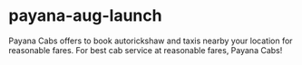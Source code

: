 # payana-aug-launch

Payana Cabs offers to book autorickshaw and taxis nearby your location for reasonable fares. For best cab service at reasonable fares, Payana Cabs!
